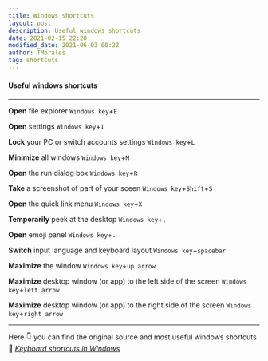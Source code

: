 ```yaml
---
title: Windows shortcuts
layout: post
description: Useful windows shortcuts
date: 2021-02-15 22:20
modified_date: 2021-06-03 00:22
author: TMorales
tag: shortcuts
---
```

#### Useful windows shortcuts
---
**Open** file explorer
`Windows key`+`E`

**Open** settings
`Windows key`+`I`

**Lock** your PC or switch accounts settings
`Windows key`+`L`

**Minimize** all windows
`Windows key`+`M`

**Open** the run dialog box
`Windows key`+`R`

**Take** a screenshot of part of your sceen
`Windows key`+`Shift`+`S`

**Open** the quick link menu
`Windows key`+`X`

**Temporarily** peek at the desktop
`Windows key`+`,`

**Open** emoji panel
`Windows key`+`.`

**Switch** input language and keyboard layout
`Windows key`+`spacebar`

**Maximize** the window
`Windows key`+`up arrow`

**Maximize** desktop window (or app) to the left side of the screen
`Windows key`+`left arrow`

**Maximize** desktop window (or app) to the right side of the screen
`Windows key`+`right arrow`

---
Here 👇 you can find the original source and most useful windows shortcuts\
🔗 <a href="https://support.microsoft.com/en-us/windows/keyboard-shortcuts-in-windows-dcc61a57-8ff0-cffe-9796-cb9706c75eec" target="_blank"><i>Keyboard shortcuts in Windows</i></a>